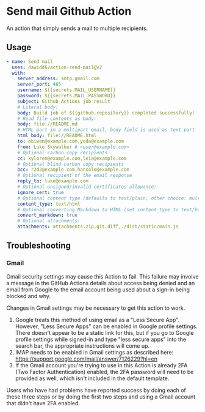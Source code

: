 # Send mail Github Action

An action that simply sends a mail to multiple recipients.

## Usage

```yaml
- name: Send mail
  uses: dawidd6/action-send-mail@v2
  with:
    server_address: smtp.gmail.com
    server_port: 465
    username: ${{secrets.MAIL_USERNAME}}
    password: ${{secrets.MAIL_PASSWORD}}
    subject: Github Actions job result
    # Literal body:
    body: Build job of ${{github.repository}} completed successfully!
    # Read file contents as body:
    body: file://README.md
    # HTML part in a multipart email, body field is used as text part
    html_body: file://README.html
    to: obiwan@example.com,yoda@example.com
    from: Luke Skywalker # <user@example.com>
    # Optional carbon copy recipients
    cc: kyloren@example.com,leia@example.com
    # Optional blind carbon copy recipients
    bcc: r2d2@example.com,hansolo@example.com
    # Optional recipient of the email response
    reply_to: luke@example.com
    # Optional unsigned/invalid certificates allowance:
    ignore_cert: true
    # Optional content type (defaults to text/plain, other choice: multipart/alternative):
    content_type: text/html
    # Optional converting Markdown to HTML (set content_type to text/html too):
    convert_markdown: true
    # Optional attachments:
    attachments: attachments.zip,git.diff,./dist/static/main.js
```

## Troubleshooting

### Gmail

Gmail security settings may cause this Action to fail. This failure may involve a message in the GitHub Actions details about access being denied and an email from Google to the email account being used about a sign-in being blocked and why.

Changes in Gmail settings may be necessary to get this action to work.
1. Google treats this method of using email as a "Less Secure App". However, "Less Secure Apps" can be enabled in Google profile settings. There doesn't appear to be a static link for this, but if you go to Google profile settings while signed-in and type "less secure apps" into the search bar, the appropriate instructions will come up.
2. IMAP needs to be enabled in Gmail settings as described here: https://support.google.com/mail/answer/7126229?hl=en
3. If the Gmail account you're trying to use in this Action is already 2FA (Two Factor Authentication) enabled, the 2FA password will need to be provided as well, which isn't included in the default template.

Users who have had problems have reported success by doing each of these three steps or by doing the first two steps and using a Gmail account that didn't have 2FA enabled.

